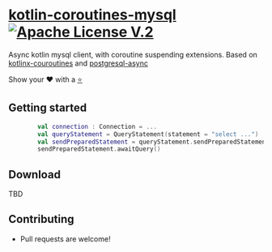 # [kotlin-coroutines-mysql](https://github.com/oshai/kotlin-coroutines-mysql) [![Apache License V.2](https://img.shields.io/badge/license-Apache%20V.2-blue.svg)](https://github.com/MicroUtils/kotlin-logging/blob/master/LICENSE)

Async kotlin mysql client, with coroutine suspending extensions. Based on [kotlinx-couroutines](https://github.com/Kotlin/kotlinx.coroutines) and [postgresql-async](https://github.com/mauricio/postgresql-async)

Show your :heart: with a [:star:](https://github.com/oshai/kotlin-coroutines-mysql/stargazers)

## Getting started

```kotlin
        val connection : Connection = ...
        val queryStatement = QueryStatement(statement = "select ...")
        val sendPreparedStatement = queryStatement.sendPreparedStatement(connection)
        sendPreparedStatement.awaitQuery()
```
## Download

TBD

## Contributing

- Pull requests are welcome!



